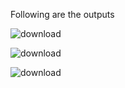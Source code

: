 Following are the outputs

![download](https://github.com/Arpeeet/MakeOverMonday/assets/89722782/f50f1f9a-c59f-46b3-8a13-d9a2597476a7)

![download](https://github.com/Arpeeet/MakeOverMonday/assets/89722782/f0bfcb51-1d79-4c49-bc4f-16cb46d1edac)

![download](https://github.com/Arpeeet/MakeOverMonday/assets/89722782/a232cc17-e39a-40a1-9398-1f4f687e2291)

